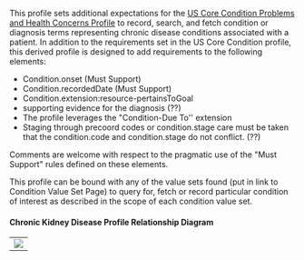 This profile sets additional expectations for the [US Core Condition Problems and Health Concerns Profile](http://hl7.org/fhir/us/core/StructureDefinition/us-core-condition-problems-health-concerns) to record, search, and fetch condition or diagnosis terms representing chronic disease conditions associated with a patient. In addition to the requirements set in the US Core Condition profile, this derived profile is designed to add requirements to the following elements:

* Condition.onset (Must Support)
* Condition.recordedDate (Must Support)
* Condition.extension:resource-pertainsToGoal
* supporting evidence for the diagnosis (??)
* The profile leverages the "Condition-Due To'' extension
* Staging through precoord codes or condition.stage care must be taken that the condition.code and condition.stage do not conflict. (??)

Comments are welcome with respect to the pragmatic use of the "Must Support" rules defined on these elements.

This profile can be bound with any of the value sets found (put in link to Condition Value Set Page) to query for, fetch or record particular condition of interest as described in the scope of each condition value set.

#### Chronic Kidney Disease Profile Relationship Diagram
<table><tr><td><img src="Chronic Kidney Disease Profile Relationship Diagram V2.png" /></td></tr></table>